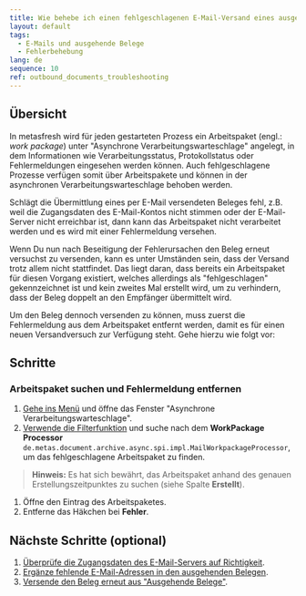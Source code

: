 ```yaml
---
title: Wie behebe ich einen fehlgeschlagenen E-Mail-Versand eines ausgehenden Beleges?
layout: default
tags:
  - E-Mails und ausgehende Belege
  - Fehlerbehebung
lang: de
sequence: 10
ref: outbound_documents_troubleshooting
---
```


## Übersicht
In metasfresh wird für jeden gestarteten Prozess ein Arbeitspaket (engl.: *work package*) unter "Asynchrone Verarbeitungswarteschlage" angelegt, in dem Informationen wie Verarbeitungsstatus, Protokollstatus oder Fehlermeldungen eingesehen werden können. Auch fehlgeschlagene Prozesse verfügen somit über Arbeitspakete und können in der asynchronen Verarbeitungswarteschlage behoben werden.

Schlägt die Übermittlung eines per E-Mail versendeten Beleges fehl, z.B. weil die Zugangsdaten des E-Mail-Kontos nicht stimmen oder der E-Mail-Server nicht erreichbar ist, dann kann das Arbeitspaket nicht verarbeitet werden und es wird mit einer Fehlermeldung versehen.

Wenn Du nun nach Beseitigung der Fehlerursachen den Beleg erneut versuchst zu versenden, kann es unter Umständen sein, dass der Versand trotz allem nicht stattfindet. Das liegt daran, dass bereits ein Arbeitspaket für diesen Vorgang existiert, welches allerdings als "fehlgeschlagen" gekennzeichnet ist und kein zweites Mal erstellt wird, um zu verhindern, dass der Beleg doppelt an den Empfänger übermittelt wird.

Um den Beleg dennoch versenden zu können, muss zuerst die Fehlermeldung aus dem Arbeitspaket entfernt werden, damit es für einen neuen Versandversuch zur Verfügung steht. Gehe hierzu wie folgt vor:

## Schritte

### Arbeitspaket suchen und Fehlermeldung entfernen
1. [Gehe ins Menü](Menu) und öffne das Fenster "Asynchrone Verarbeitungswarteschlage".
1. [Verwende die Filterfunktion](Filterfunktion) und suche nach dem **WorkPackage Processor** `de.metas.document.archive.async.spi.impl.MailWorkpackageProcessor`, um das fehlgeschlagene Arbeitspaket zu finden.
 >**Hinweis:** Es hat sich bewährt, das Arbeitspaket anhand des genauen Erstellungszeitpunktes zu suchen (siehe Spalte **Erstellt**).

1. Öffne den Eintrag des Arbeitspaketes.
1. Entferne das Häkchen bei **Fehler**.

## Nächste Schritte (optional)
1. [Überprüfe die Zugangsdaten des E-Mail-Servers auf Richtigkeit](Ausgehende_Belege_Mail_Server_einrichten).
1. [Ergänze fehlende E-Mail-Adressen in den ausgehenden Belegen](Ausgehende_Belege_Empfaenger_aendern).
1. [Versende den Beleg erneut aus "Ausgehende Belege"](Email_senden_ausgehende_Belege).
